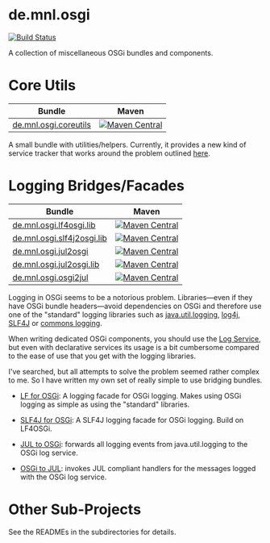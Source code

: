 # de.mnl.osgi

[![Build Status](https://travis-ci.org/mnlipp/de.mnl.osgi.svg?branch=master)](https://travis-ci.org/mnlipp/de.mnl.osgi)

A collection of miscellaneous OSGi bundles and components.

# Core Utils

| Bundle                   | Maven |
| ------------------------ | ------- |
| [de.mnl.osgi.coreutils](http://mnlipp.github.io/de.mnl.osgi/de.mnl.osgi.coreutils/javadoc/de/mnl/osgi/coreutils/package-summary.html#package.description) | [![Maven Central](https://img.shields.io/maven-central/v/de.mnl.osgi/de.mnl.osgi.coreutils.svg)](http://search.maven.org/#search%7Cga%7C1%7Ca%3A%22de.mnl.osgi.coreutils%22) |

A small bundle with utilities/helpers. Currently, it provides a new kind
of service tracker that works around the problem outlined 
[here](https://mnlipp.github.io/osgi-getting-started/TrackingAService.html).

# Logging Bridges/Facades

| Bundle                   | Maven |
| ------------------------ | ------- |
| [de.mnl.osgi.lf4osgi.lib](http://mnlipp.github.io/de.mnl.osgi/de.mnl.osgi.lf4osgi/javadoc/de/mnl/osgi/lf4osgi/package-summary.html#package.description) | [![Maven Central](https://img.shields.io/maven-central/v/de.mnl.osgi/de.mnl.osgi.lf4osgi.lib.svg)](http://search.maven.org/#search%7Cga%7C1%7Ca%3A%22de.mnl.osgi.lf4osgi.lib%22) | 
| [de.mnl.osgi.slf4j2osgi.lib](http://mnlipp.github.io/de.mnl.osgi/de.mnl.osgi.slf4j2osgi/javadoc/de/mnl/osgi/slf4j2osgi/package-summary.html#package.description) | [![Maven Central](https://img.shields.io/maven-central/v/de.mnl.osgi/de.mnl.osgi.slf4j2osgi.lib.svg)](http://search.maven.org/#search%7Cga%7C1%7Ca%3A%22de.mnl.osgi.slf4j2osgi.lib%22) | 
| [de.mnl.osgi.jul2osgi](http://mnlipp.github.io/de.mnl.osgi/de.mnl.osgi.jul2osgi/javadoc/de/mnl/osgi/jul2osgi/package-summary.html#package.description)     | [![Maven Central](https://img.shields.io/maven-central/v/de.mnl.osgi/de.mnl.osgi.jul2osgi.svg)](http://search.maven.org/#search%7Cga%7C1%7Ca%3A%22de.mnl.osgi.jul2osgi%22) |
| [de.mnl.osgi.jul2osgi.lib](http://mnlipp.github.io/de.mnl.osgi/de.mnl.osgi.jul2osgi/javadoc/de/mnl/osgi/jul2osgi/package-summary.html#package.description) | [![Maven Central](https://img.shields.io/maven-central/v/de.mnl.osgi/de.mnl.osgi.jul2osgi.lib.svg)](http://search.maven.org/#search%7Cga%7C1%7Ca%3A%22de.mnl.osgi.jul2osgi.lib%22) | 
| [de.mnl.osgi.osgi2jul](http://mnlipp.github.io/de.mnl.osgi/de.mnl.osgi.osgi2jul/javadoc/de/mnl/osgi/osgi2jul/package-summary.html#package.description) | [![Maven Central](https://img.shields.io/maven-central/v/de.mnl.osgi/de.mnl.osgi.osgi2jul.svg)](http://search.maven.org/#search%7Cga%7C1%7Ca%3A%22de.mnl.osgi.osgi2jul%22) | 

Logging in OSGi seems to be a notorious problem. Libraries—even if 
they have OSGi bundle headers—avoid dependencies on OSGi and therefore
use one of the "standard" logging libraries such as 
[java.util.logging](https://docs.oracle.com/javase/8/docs/technotes/guides/logging/overview.html),
[log4j](https://logging.apache.org/log4j/2.x/), [SLF4J](https://www.slf4j.org/)
or [commons logging](https://commons.apache.org/proper/commons-logging/).

When writing dedicated OSGi components, you should use the 
[Log Service](https://osgi.org/specification/osgi.cmpn/7.0.0/service.log.html),
but even with declarative services its usage is a bit cumbersome compared
to the ease of use that you get with the logging libraries. 

I've searched, but all attempts to solve the problem seemed rather complex to 
me. So I have written my own set of really simple to use bridging bundles.

 * [LF for OSGi](http://mnlipp.github.io/de.mnl.osgi/de.mnl.osgi.lf4osgi/javadoc/de/mnl/osgi/lf4osgi/package-summary.html#package.description):
   A logging facade for OSGi logging. Makes using OSGi logging as simple as
   using the "standard" libraries.
   
 * [SLF4J for OSGi](http://mnlipp.github.io/de.mnl.osgi/de.mnl.osgi.sl4j2osgi/javadoc/de/mnl/osgi/slf4j2osgi/package-summary.html#package.description):
   A SLF4J logging facade for OSGi logging. Build on LF4OSGi.
   
 * [JUL to OSGi](http://mnlipp.github.io/de.mnl.osgi/de.mnl.osgi.jul2osgi/javadoc/de/mnl/osgi/jul2osgi/package-summary.html#package.description):
   forwards all logging events from java.util.logging to the OSGi log service.
   
 * [OSGi to JUL](http://mnlipp.github.io/de.mnl.osgi/de.mnl.osgi.osgi2jul/javadoc/):
   invokes JUL compliant handlers for the messages logged with the OSGi log 
   service.


# Other Sub-Projects

See the READMEs in the subdirectories for details. 
